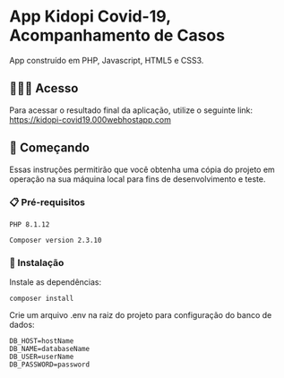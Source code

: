 # App Kidopi Covid-19, Acompanhamento de Casos
App construído em PHP, Javascript, HTML5 e CSS3. 

## 🧑🏽‍💻 Acesso 

Para acessar o resultado final da aplicação, utilize o seguinte link:
https://kidopi-covid19.000webhostapp.com

## 🚀 Começando

Essas instruções permitirão que você obtenha uma cópia do projeto em operação na sua máquina local para fins de desenvolvimento e teste.

### 📋 Pré-requisitos


```
PHP 8.1.12
```
```
Composer version 2.3.10
```

### 🔧 Instalação

Instale as dependências:
```
composer install
```
Crie um arquivo .env na raiz do projeto para configuração do banco de dados:
```
DB_HOST=hostName
DB_NAME=databaseName
DB_USER=userName
DB_PASSWORD=password
```
